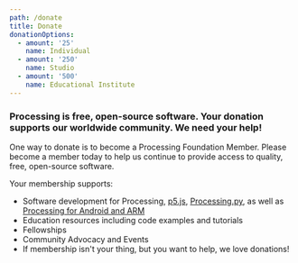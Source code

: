 ```yaml
---
path: /donate
title: Donate
donationOptions:
  - amount: '25'
    name: Individual
  - amount: '250'
    name: Studio
  - amount: '500'
    name: Educational Institute
---
```

### Processing is free, open-source software. Your donation supports our worldwide community. We need your help!
One way to donate is to become a Processing Foundation Member. Please become a member today to help us continue to provide access to quality, free, open-source software.

Your membership supports:

* Software development for Processing, [p5.js](https://p5js.org/), [Processing.py](http://py.processing.org/), as well as [Processing for Android and ARM](http://android.processing.org/)
* Education resources including code examples and tutorials
* Fellowships
* Community Advocacy and Events
* If membership isn't your thing, but you want to help, we love donations!
